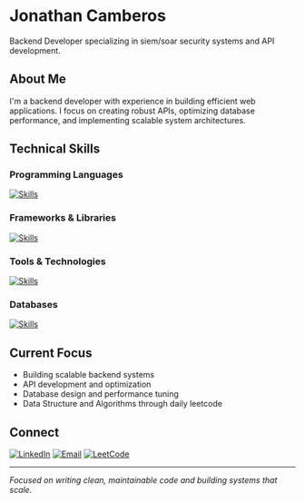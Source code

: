 # Jonathan Camberos

Backend Developer specializing in siem/soar security systems and API development.

## About Me

I'm a backend developer with experience in building efficient web applications. I focus on creating robust APIs, optimizing database performance, and implementing scalable system architectures.

## Technical Skills

### Programming Languages
[![Skills](https://skillicons.dev/icons?i=cs,py,java,js,sql)](https://skillicons.dev)

### Frameworks & Libraries
[![Skills](https://skillicons.dev/icons?i=dotnet,nodejs,express,nextjs,react)](https://skillicons.dev)

### Tools & Technologies
[![Skills](https://skillicons.dev/icons?i=git,postman)](https://skillicons.dev)

### Databases
[![Skills](https://skillicons.dev/icons?i=mysql,postgres,redis,mongodb)](https://skillicons.dev)

## Current Focus

- Building scalable backend systems
- API development and optimization
- Database design and performance tuning
- Data Structure and Algorithms through daily leetcode

## Connect

[![LinkedIn](https://skillicons.dev/icons?i=linkedin)](https://www.linkedin.com/in/jonathancamberos/)
[![Email](https://skillicons.dev/icons?i=gmail)](mailto:jonathancamberos@gmail.com)
[![LeetCode](https://img.shields.io/badge/LeetCode-FFA116?style=for-the-badge&logo=leetcode&logoColor=white)](https://leetcode.com/u/jonathancamberos/)

---

*Focused on writing clean, maintainable code and building systems that scale.*
